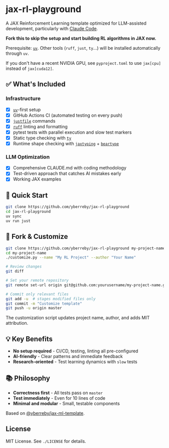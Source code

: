 # jax-rl-playground

A JAX Reinforcement Learning template optimized for LLM-assisted development, particularly with [Claude Code](https://docs.anthropic.com/en/docs/claude-code/overview).

**Fork this to skip the setup and start building RL algorithms in JAX now.**

Prerequisite: [`uv`](https://github.com/astral-sh/uv). Other tools (`ruff`, `just`, `ty`...) will be installed automatically through `uv`.

If you don't have a recent NVIDIA GPU, see `pyproject.toml` to use `jax[cpu]` instead of `jax[cuda12]`.

## ✅ What's Included

### Infrastructure
- [x] [`uv`](https://github.com/astral-sh/uv)-first setup
- [x] GitHub Actions CI (automated testing on every push)
- [x] [`justfile`](https://github.com/casey/just) commands
- [x] [`ruff`](https://github.com/astral-sh/ruff) linting and formatting
- [x] pytest tests with parallel execution and slow test markers
- [x] Static type checking with [`ty`](https://github.com/astral-sh/ty)
- [x] Runtime shape checking with [`jaxtyping`](https://github.com/patrick-kidger/jaxtyping) + [`beartype`](https://github.com/beartype/beartype)

### LLM Optimization
- [x] Comprehensive CLAUDE.md with coding methodology
- [x] Test-driven approach that catches AI mistakes early
- [x] Working JAX examples

## 🚀 Quick Start

```bash
git clone https://github.com/yberreby/jax-rl-playground
cd jax-rl-playground
uv sync
uv run just
```

## 🍴 Fork & Customize

```bash
git clone https://github.com/yberreby/jax-rl-playground my-project-name
cd my-project-name
./customize.py --name "My RL Project" --author "Your Name"

# Review changes
git diff

# Set your remote repository
git remote set-url origin git@github.com:yourusername/my-project-name.git

# Commit only relevant files
git add -u  # stages modified files only
git commit -m "Customize template"
git push -u origin master
```

The customization script updates project name, author, and adds MIT attribution.

## 💡 Key Benefits

- **No setup required** - CI/CD, testing, linting all pre-configured
- **AI-friendly** - Clear patterns and immediate feedback
- **Research-oriented** - Test learning dynamics with `slow` tests

## 📚 Philosophy

- **Correctness first** - All tests pass on `master`
- **Test immediately** - Even for 10 lines of code
- **Minimal and modular** - Small, testable components

Based on [@yberreby/jax-ml-template](https://github.com/yberreby/jax-ml-template).

## License

MIT License. See `./LICENSE` for details.
